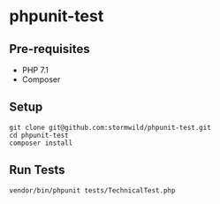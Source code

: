 # phpunit-test

## Pre-requisites

- PHP 7.1
- Composer

## Setup

```
git clone git@github.com:stormwild/phpunit-test.git
cd phpunit-test
composer install
```

## Run Tests

```
vendor/bin/phpunit tests/TechnicalTest.php
```




